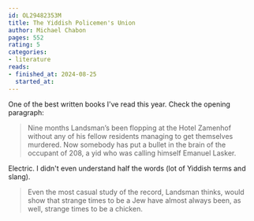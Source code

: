 ```yaml
---
id: OL29482353M
title: The Yiddish Policemen's Union
author: Michael Chabon
pages: 552
rating: 5
categories:
- literature
reads:
- finished_at: 2024-08-25
  started_at:
---
```


One of the best written books I've read this year. Check the opening paragraph:

> Nine months Landsman’s been flopping at the Hotel Zamenhof without any of his fellow residents managing to get themselves murdered. Now somebody has put a bullet in the brain of the occupant of 208, a yid who was calling himself Emanuel Lasker.

Electric. I didn't even understand half the words (lot of Yiddish terms and slang).

> Even the most casual study of the record, Landsman thinks, would show that strange times to be a Jew have almost always been, as well, strange times to be a chicken.
